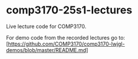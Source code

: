 # comp3170-25s1-lectures
Live lecture code for COMP3170.

For demo code from the recorded lectures go to: [https://github.com/COMP3170/comp3170-lwjgl-demos/blob/master/README.md]
